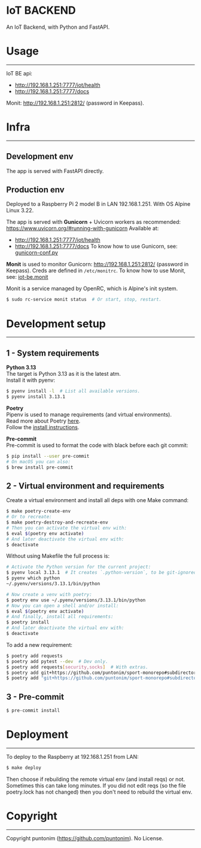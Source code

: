 **IoT BACKEND**
===============

An IoT Backend, with Python and FastAPI.


Usage
=====

---

IoT BE api:
 - http://192.168.1.251:7777/iot/health
 - http://192.168.1.251:7777/docs

Monit: http://192.168.1.251:2812/ (password in Keepass).


Infra
=====

---

Development env
---------------
The app is served with FastAPI directly.

Production env
--------------
Deployed to a Raspberry Pi 2 model B in LAN 192.168.1.251.
With OS Alpine Linux 3.22.

The app is served with **Gunicorn** + Uvicorn workers as recommended:
 https://www.uvicorn.org/#running-with-gunicorn
Available at:
 - http://192.168.1.251:7777/iot/health
 - http://192.168.1.251:7777/docs
To know how to use Gunicorn, see: [gunicorn-conf.py](./infra/gunicorn-conf.py)

**Monit** is used to monitor Gunicorn: http://192.168.1.251:2812/ (password in Keepass).
Creds are defined in `/etc/monitrc`.
To know how to use Monit, see: [iot-be.monit](./infra/iot-be.monit)


Monit is a service managed by OpenRC, which is Alpine's init system.
```sh
$ sudo rc-service monit status  # Or start, stop, restart.
```


Development setup
=================

---

1 - System requirements
----------------------

**Python 3.13**\
The target is Python 3.13 as it is the latest atm.\
Install it with pyenv:
```sh
$ pyenv install -l  # List all available versions.
$ pyenv install 3.13.1
```

**Poetry**\
Pipenv is used to manage requirements (and virtual environments).\
Read more about Poetry [here](https://python-poetry.org/). \
Follow the [install instructions](https://python-poetry.org/docs/#osx--linux--bashonwindows-install-instructions).

**Pre-commit**\
Pre-commit is used to format the code with black before each git commit:
```sh
$ pip install --user pre-commit
# On macOS you can also:
$ brew install pre-commit
```

2 - Virtual environment and requirements
----------------------------------------

Create a virtual environment and install all deps with one Make command:
```sh
$ make poetry-create-env
# Or to recreate:
$ make poetry-destroy-and-recreate-env
# Then you can activate the virtual env with:
$ eval $(poetry env activate)
# And later deactivate the virtual env with:
$ deactivate
```

Without using Makefile the full process is:
```sh
# Activate the Python version for the current project:
$ pyenv local 3.13.1  # It creates `.python-version`, to be git-ignored.
$ pyenv which python
~/.pyenv/versions/3.13.1/bin/python

# Now create a venv with poetry:
$ poetry env use ~/.pyenv/versions/3.13.1/bin/python
# Now you can open a shell and/or install:
$ eval $(poetry env activate)
# And finally, install all requirements:
$ poetry install
# And later deactivate the virtual env with:
$ deactivate
```

To add a new requirement:
```sh
$ poetry add requests
$ poetry add pytest --dev  # Dev only.
$ poetry add requests[security,socks]  # With extras.
$ poetry add git+https://github.com/puntonim/sport-monorepo#subdirectory=libs/strava-client  # From git.
$ poetry add "git+https://github.com/puntonim/sport-monorepo#subdirectory=libs/strava-client[aws-parameter-store]"  # From git with extras.
```

3 - Pre-commit
--------------

```sh
$ pre-commit install
```


Deployment
==========

---

To deploy to the Raspberry at 192.168.1.251 from LAN:
```sh
$ make deploy
```
Then choose if rebuilding the remote virtual env (and install reqs) or not.
Sometimes this can take long minutes.
If you did not edit reqs (so the file poetry.lock has not changed) then you don't need
 to rebuild the virtual env.


Copyright
=========

---

Copyright puntonim (https://github.com/puntonim). No License.
